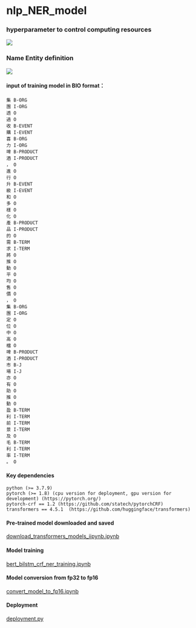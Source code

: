 # nlp_NER_model



### hyperparameter to control computing resources
![](pic/workers.JPG)
 

### Name Entity definition
![](ner_desc.JPG)
 


#### input of training model in BIO format：
    集 B-ORG
    團 I-ORG
    透 O
    過 O
    收 B-EVENT
    購 I-EVENT
    喜 B-ORG
    力 I-ORG
    啤 B-PRODUCT
    酒 I-PRODUCT
    ， O
    進 O
    行 O
    升 B-EVENT
    級 I-EVENT
    和 O
    多 O
    樣 O
    化 O
    產 B-PRODUCT
    品 I-PRODUCT
    的 O
    需 B-TERM
    求 I-TERM
    將 O
    推 O
    動 O
    平 O
    均 O
    售 O
    價 O
    ， O
    集 B-ORG
    團 I-ORG
    定 O
    位 O
    中 O
    高 O
    檔 O
    啤 B-PRODUCT
    酒 I-PRODUCT
    市 B-J
    場 I-J
    亦 O
    有 O
    助 O
    推 O
    動 O
    盈 B-TERM
    利 I-TERM
    前 I-TERM
    景 I-TERM
    及 O
    毛 B-TERM
    利 I-TERM
    率 I-TERM
    。 O

#### Key dependencies
    python (>= 3.7.9)
    pytorch (>= 1.8) (cpu version for deployment, gpu version for development) (https://pytorch.org/)
    pytorch-crf == 1.2 (https://github.com/statech/pytorchCRF)
    transformers == 4.5.1  (https://github.com/huggingface/transformers)         


#### Pre-trained model downloaded and saved
[download_transformers_models_iipynb.ipynb](https://github.com/etnetapp-dev/nlp_NER_model/download_transformers_models_iipynb.ipynb)


#### Model training
[bert_bilstm_crf_ner_training.ipynb](https://github.com/etnetapp-dev/nlp_NER_model/bert_bilstm_crf_ner_training.ipynb)


#### Model conversion from fp32 to fp16
[convert_model_to_fp16.ipynb](https://github.com/etnetapp-dev/nlp_NER_model/convert_model_to_fp16.ipynb)

#### Deployment
[deployment.py](https://github.com/etnetapp-dev/nlp_NER_model/deployment.py)
